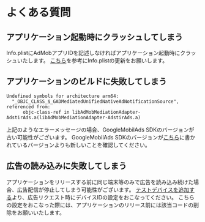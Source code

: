 # よくある質問

## アプリケーション起動時にクラッシュしてしまう

Info.plistにAdMobアプリIDを記述しなければアプリケーション起動時にクラッシュいたします。
[こちら](https://developers.google.com/admob/ios/quick-start?hl=ja#update_your_infoplist)を参考にInfo.plistの更新をお願いします。

## アプリケーションのビルドに失敗してしまう

```
Undefined symbols for architecture arm64:
  "_OBJC_CLASS_$_GADMediatedUnifiedNativeAdNotificationSource", referenced from:
      objc-class-ref in libAdMobMediationAdapter-AdstirAds.a(libAdMobMediationAdapter-AdstirAds.a)
```

上記のようなエラーメッセージの場合、GoogleMobilAds SDKのバージョンが古い可能性がございます。
GoogleMobilAds SDKのバージョンが[こちら](index.md#事前準備)に書かれているバージョンよりも新しいことを確認してください。

## 広告の読み込みに失敗してしまう

アプリケーションをリリースする前に同じ端末等のみで広告を読み込み続けた場合、広告配信が停止してしまう可能性がございます。
[テストデバイスを追加する](https://developers.google.com/admob/ios/test-ads#add_your_test_device)より、広告リクエスト時にデバイスIDの設定をおこなってください。
こちらの設定をおこなった際には、アプリケーションのリリース前には該当コードの削除をお願いいたします。
